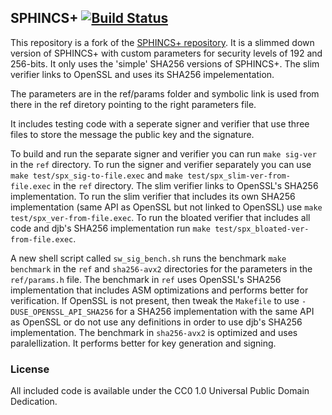 ## SPHINCS+ [![Build Status](https://travis-ci.org/sphincs/sphincsplus.svg?branch=master)](https://travis-ci.org/sphincs/sphincsplus)

This repository is a fork of the [SPHINCS+ repository](https://github.com/sphincs/sphincsplus). It is a slimmed down version of SPHINCS+ with custom parameters for security levels of 192 and 256-bits. It only uses the 'simple' SHA256 versions of SPHINCS+. The slim verifier links to OpenSSL and uses its SHA256 impelementation. 

The parameters are in the ref/params folder and symbolic link is used from there in the ref diretory pointing to the right parameters file. 

It includes testing code with a seperate signer and verifier that use three files to store the message the public key and the signature.

To build and run the separate signer and verifier you can run `make sig-ver` in the `ref` directory. To run the signer and verifier separately you can use `make test/spx_sig-to-file.exec` and `make test/spx_slim-ver-from-file.exec` in the `ref` directory. The slim verifier links to OpenSSL's SHA256 implementation. To run the slim verifier that includes its own SHA256 implementation (same API as OpenSSL but not linked to OpenSSL) use `make test/spx_ver-from-file.exec`. To run the bloated verifier that includes all code and djb's SHA256 implementation run `make test/spx_bloated-ver-from-file.exec`.

A new shell script called `sw_sig_bench.sh` runs the benchmark `make benchmark` in the `ref` and `sha256-avx2` directories for the parameters in the `ref/params.h` file. The benchmark in `ref` uses OpenSSL's SHA256 implementation that includes ASM optimizations and performs better for verification. If OpenSSL is not present, then tweak the `Makefile` to use `-DUSE_OPENSSL_API_SHA256` for a SHA256 implementation with the same API as OpenSSL or do not use any definitions in order to use djb's SHA256 implementation. The benchmark in `sha256-avx2` is optimized and uses paralellization. It performs better for key generation and signing.  

### License

All included code is available under the CC0 1.0 Universal Public Domain Dedication. 
